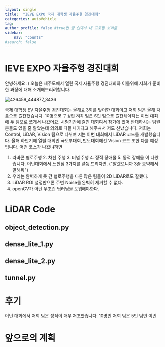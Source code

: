 ```yaml
---
layout: single
title:  "IEVE EXPO 국제 대학생 자율주행 경진대회"
categories: autoVehicle
tag: 
author_profile: false #true면 글 안에서 내 프로필 보여줌
sidebar:
    nav: "counts"
#search: false
---
```


# IEVE EXPO 자율주행 경진대회

안녕하세요 :) 오늘은 제주도에서 열린 국제 자율주행 경진대회와 이를위해 저희가 준비한 과정에 대해 소개해드리려합니다.   

![426459_444877_3436](https://github.com/jwjungwoo/jwjungwoo.github.io/assets/140131247/92769523-b9f0-4036-a35a-0b4bced711d2)   

국제 대학생 EV 자율주행 경진대회는 올해로 3회를 맞이한 대회이고 저희 팀은 올해 처음으로 출전했습니다. 10명으로 구성된 저희 팀은 5인 팀으로 출전해야하는 이번 대회에 두 팀으로 쪼개서 나갔어요. 
시험기간에 걸친 대회여서 참가에 있어 반대하시는 팀원분들도 있을 줄 알았는데 의외로 다들 나가자고 해주셔서 저도 신났습니다. 저희는 Control, LiDAR, Vision 팀으로 나뉘며 저는 
이번 대회에서 LiDAR 코드를 개발했습니다. 올해 하반기에 열릴 대회인 국토부대회, 만도대회에선 Vision 코드 또한 다룰 예정입니다. 어떤 코스가 나왔냐하면 
1. 라바콘 협로주행 2. 차선 주행 3. 터널 주행 4. 정적 장애물 5. 동적 장애물 이 나왔습니다. 이번대회에서 느낀점 3가지를 말씀 드리자면. \(\"알겠으니까 3줄 요약해서 말해줘\"\)   
1. 우리는 완벽하게 못 간 협로주행을 다른 많은 팀들이 2D LiDAR로도 잘했다.   
2. LiDAR ROI 설정만으론 주변 Noise를 완벽히 제거할 수 없다.   
3. openCV가 아닌 무조건 딥러닝을 도입해야한다.   

# LiDAR Code

## object_detection.py

## dense_lite_1.py

## dense_lite_2.py

## tunnel.py

# 후기

이번 대회에서 저희 팀은 성적이 매우 저조했습니다. 10명인 저희 팀은 5인 팀인 이번
# 앞으로의 계획

